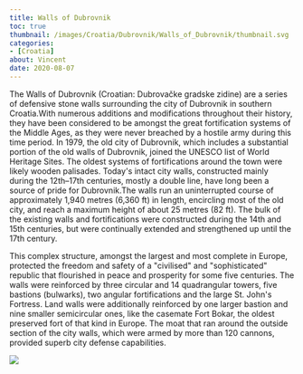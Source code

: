 ```yaml
---
title: Walls of Dubrovnik
toc: true
thumbnail: /images/Croatia/Dubrovnik/Walls_of_Dubrovnik/thumbnail.svg
categories:
- [Croatia]
about: Vincent
date: 2020-08-07
---
```



The Walls of Dubrovnik (Croatian: Dubrovačke gradske zidine) are a series of defensive stone walls surrounding the city of Dubrovnik in southern Croatia.With numerous additions and modifications throughout their history, they have been considered to be amongst the great fortification systems of the Middle Ages, as they were never breached by a hostile army during this time period. In 1979, the old city of Dubrovnik, which includes a substantial portion of the old walls of Dubrovnik, joined the UNESCO list of World Heritage Sites.
The oldest systems of fortifications around the town were likely wooden palisades. Today's intact city walls, constructed mainly during the 12th–17th centuries, mostly a double line, have long been a source of pride for Dubrovnik.The walls run an uninterrupted course of approximately 1,940 metres (6,360 ft) in length, encircling most of the old city, and reach a maximum height of about 25 metres (82 ft). The bulk of the existing walls and fortifications were constructed during the 14th and 15th centuries, but were continually extended and strengthened up until the 17th century.

<!-- more -->

This complex structure, amongst the largest and most complete in Europe, protected the freedom and safety of a "civilised" and "sophisticated" republic that flourished in peace and prosperity for some five centuries. The walls were reinforced by three circular and 14 quadrangular towers, five bastions (bulwarks), two angular fortifications and the large St. John's Fortress. Land walls were additionally reinforced by one larger bastion and nine smaller semicircular ones, like the casemate Fort Bokar, the oldest preserved fort of that kind in Europe. The moat that ran around the outside section of the city walls, which were armed by more than 120 cannons, provided superb city defense capabilities.

![](/MyBlog/images/Croatia/Dubrovnik/Walls_of_Dubrovnik/sample_image.svg)




